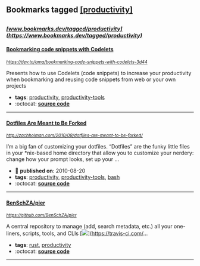 ## Bookmarks tagged [[productivity]](https://www.bookmarks.dev/search?q=[productivity])

_<sup><sup>[www.bookmarks.dev/tagged/productivity](https://www.bookmarks.dev/tagged/productivity)</sup></sup>_
---
#### [Bookmarking code snippets with Codelets](https://dev.to/ama/bookmarking-code-snippets-with-codelets-3d44)
_<sup>https://dev.to/ama/bookmarking-code-snippets-with-codelets-3d44</sup>_

Presents how to use Codelets (code snippets) to increase your productivity when bookmarking and reusing code snippets from web or your own projects
* **tags**: [productivity](../tagged/productivity.md), [productivity-tools](../tagged/productivity-tools.md)
* :octocat: **[source code](https://github.com/CodepediaOrg/bookmarks.dev)**
---
#### [Dotfiles Are Meant to Be Forked](http://zachholman.com/2010/08/dotfiles-are-meant-to-be-forked/)
_<sup>http://zachholman.com/2010/08/dotfiles-are-meant-to-be-forked/</sup>_

I’m a big fan of customizing your dotfiles. “Dotfiles” are the funky little files in your *nix-based home directory that allow you to customize your nerdery: change how your prompt looks, set up your ...
* :calendar: **published on**: 2010-08-20
* **tags**: [productivity](../tagged/productivity.md), [productivity-tools](../tagged/productivity-tools.md), [bash](../tagged/bash.md)
* :octocat: **[source code](https://github.com/holman/dotfiles)**
---
#### [BenSchZA/pier](https://github.com/BenSchZA/pier)
_<sup>https://github.com/BenSchZA/pier</sup>_

A central repository to manage (add, search metadata, etc.) all your one-liners, scripts, tools, and CLIs [<img src="https://api.travis-ci.com/BenSchZA/pier.svg?branch=master">](https://travis-ci.com/...
* **tags**: [rust](../tagged/rust.md), [productivity](../tagged/productivity.md)
* :octocat: **[source code](https://github.com/BenSchZA/pier)**
---
